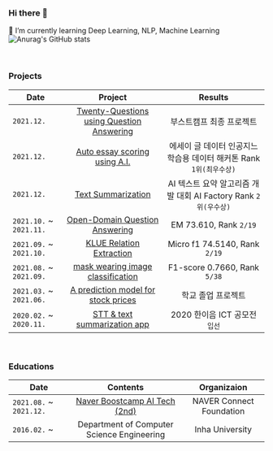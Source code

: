 ### Hi there 👋
🌱 I’m currently learning Deep Learning, NLP, Machine Learning
<br>
![Anurag's GitHub stats](https://github-readme-stats.vercel.app/api?username=Jay-Ppark&show_icons=true&theme=radical)

<br>

### Projects
| Date | Project | Results |
|-------|:--------:|:---------:|
| `2021.12.` | [Twenty-Questions using Question Answering](https://github.com/boostcampaitech2/final-project-level3-nlp-09) | 부스트캠프 최종 프로젝트 |
| `2021.12.` | [Auto essay scoring using A.I.](https://github.com/quarter-100/essay-grading-hackathon) | 에세이 글 데이터 인공지느 학습용 데이터 해커톤 Rank `1위(최우수상)` |
| `2021.12.` | [Text Summarization](https://github.com/Jay-Ppark/text-summarization) | AI 텍스트 요약 알고리즘 개발 대회 AI Factory Rank `2위(우수상)` |
| `2021.10.` ~ `2021.11.` | [Open-Domain Question Answering](https://github.com/Jay-Ppark/mrc-level2-nlp-09) | EM 73.610, Rank `2/19` |
| `2021.09.` ~ `2021.10.` | [KLUE Relation Extraction](https://github.com/Jay-Ppark/klue-level2-nlp-09) | Micro f1 74.5140, Rank `2/19` |
| `2021.08.` ~ `2021.09.` | [mask wearing image classification](https://github.com/Jay-Ppark/image-classification-level1-18) | F1-score 0.7660, Rank `5/38` |
| `2021.03.` ~ `2021.06.` | [A prediction model for stock prices](https://github.com/Jay-Ppark/stock-prediction-model) | 학교 졸업 프로젝트 |
| `2020.02.` ~ `2020.11.` | [STT & text summarization app](https://github.com/Jay-Ppark/ASMR_APP) | 2020 한이음 ICT 공모전 `입선` |

<br>

### Educations

| Date | Contents 	| Organizaion |
|-----	|:----------:	|:-----------:|
| `2021.08.` ~ `2021.12.` | [Naver Boostcamp AI Tech (2nd)](https://boostcamp.connect.or.kr/program_ai.html) | NAVER Connect Foundation  |
| `2016.02.` ~  	| Department of Computer Science Engineering  | Inha University |

<!--
**Jay-Ppark/Jay-Ppark** is a ✨ _special_ ✨ repository because its `README.md` (this file) appears on your GitHub profile.

Here are some ideas to get you started:

- 🔭 I’m currently working on ...
- 🌱 I’m currently learning ...
- 👯 I’m looking to collaborate on ...
- 🤔 I’m looking for help with ...
- 💬 Ask me about ...
- 📫 How to reach me: ...
- 😄 Pronouns: ...
- ⚡ Fun fact: ...
-->
